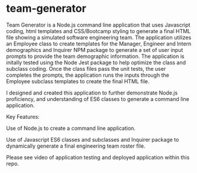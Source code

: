 # team-generator

Team Generator is a Node.js command line application that uses Javascript coding, html templates and CSS/Bootcamp styling to generate a final HTML file showing a simulated software engineering team. The application utilizes an Employee class to create templates for the Manager, Engineer and Intern demographics and Inquirer NPM package to generate a set of user input prompts to provide the team demographic information. The application is initally tested using the Node Jest package to help optimize the class and subclass coding. Once the class files pass the unit tests, the user completes the prompts, the application runs the inputs through the Employee subclass templates to create the final HTML file. 

I designed and created this application to further demonstrate Node.js proficiency, and understanding of ES6 classes to generate a command line application.

Key Features:

Use of Node.js to create a command line application.

Use of Javascript ES6 classes and subclasses and Inquirer package to dynamically generate a final engineering team roster file.

Please see video of application testing and deployed application within this repo.
